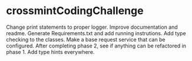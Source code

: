 # crossmintCodingChallenge

Change print statements to proper logger.
Improve documentation and readme.
Generate Requirements.txt and add running instrutions.
Add type checking to the classes.
Make a base request service that can be configured.
After completing phase 2, see if anything can be refactored in phase 1.
Add type hints everywhere.
